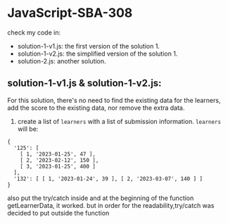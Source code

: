 # JavaScript-SBA-308

check my code in:
- solution-1-v1.js: the first version of the solution 1.
- solution-1-v2.js: the simplified version of the solution 1.
- solution-2.js: another solution.

## solution-1-v1.js & solution-1-v2.js:
For this solution, there's no need to find the existing data for the learners, add the score to the existing data, nor remove the extra data.
1. create a list of ```learners``` with a list of submission information. ```learners``` will be:
```
{
  '125': [
    [ 1, '2023-01-25', 47 ],
    [ 2, '2023-02-12', 150 ],
    [ 3, '2023-01-25', 400 ]
  ],
  '132': [ [ 1, '2023-01-24', 39 ], [ 2, '2023-03-07', 140 ] ]
}
```




also put the try/catch inside and at the beginning of the function getLearnerData, it worked.
but in order for the readability,try/catch was decided to put outside the function